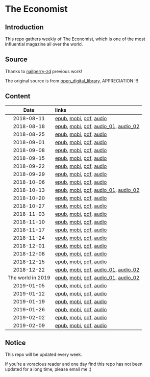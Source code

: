 # The Economist

## Introduction

This repo gathers weekly of The Economist, which is one of the most influential magazine all over the world.

## Source

Thanks to [nailperry-zd](https://github.com/nailperry-zd/The-Economist) previous work!

The original source is from [open_digital_library](https://vk.com/open_digital_library), APPRECIATION !!!

## Content

| Date | links |
| :----:   | :---- |
| 2018-08-11 | [epub](https://vk.com/doc223751908_472524988?hash=61a4f613a1c24934f8&dl=4ff835ae1c68fc8c6e), [mobi](https://vk.com/doc223751908_472525005?hash=5b3080755ba2d6c366&dl=4a0aa777ae372e38f9), [pdf](https://vk.com/doc223751908_472525027?hash=58ceb47f3dbb37d343&dl=4c46f6aa5588a5ea91), [audio](https://vk.com/doc223751908_472521840?hash=ec64a2664944097502&dl=1d699468e401da3d0b) |
| 2018-08-18 | [epub](https://vk.com/doc223751908_472997053?hash=9d410dbdddd4ed23f2&dl=47e1a76228853ad2ed), [mobi](https://vk.com/doc223751908_472997102?hash=d152241843ab6b560d&dl=c5544811c3e647d412), [pdf](https://vk.com/doc223751908_472997169?hash=f0a62db56ee8ed2dbb&dl=d099f14c346c893b93), [audio_01](https://vk.com/doc223751908_473060989?hash=1fa9d86cd1e1374ed0&dl=cf407422880d37edb3), [audio_02](https://vk.com/doc223751908_473060989?hash=1fa9d86cd1e1374ed0&dl=cf407422880d37edb3) |
| 2018-08-25 | [epub](https://vk.com/doc223751908_473614957?hash=3b35a42099e6b34f73&dl=cff546bb44521541da), [mobi](https://vk.com/doc223751908_473614969?hash=b0900514fe50e3e38d&dl=050c79764fc094c361), [pdf](https://vk.com/doc223751908_473614980?hash=23a98c9bd5bc163cdb&dl=93bf4c039f178d71e5), [audio](https://vk.com/doc223751908_473615072?hash=d9e7a0d74740dc5ba6&dl=1b4e1122c37b00a87e) |
| 2018-09-01 | [epub](https://vk.com/doc223751908_474134637?hash=c7f71d7c0af8fa5483&dl=ddc2f272ffba4de444), [mobi](https://vk.com/doc223751908_474134642?hash=529cea424f59f17d12&dl=5a0042431cc94f3bdd), [pdf](https://vk.com/doc223751908_474134649?hash=8a90ee53acb7ffb507&dl=87783291abe8074458), [audio](https://vk.com/doc223751908_474164271?hash=88d92f0d1b6a29c1cb&dl=2aab7476ff1a42ef27) |
| 2018-09-08 | [epub](https://vk.com/doc223751908_474792174?hash=4a1a5ae830d9036a17&dl=855988ef74c0a94fc5), [mobi](https://vk.com/doc223751908_474792183?hash=2cd55ec47047023d22&dl=59c267a20590e76513), [pdf](https://vk.com/doc223751908_474792197?hash=29ad334a659303a79e&dl=9c760c4aaaaac58e59), [audio](https://vk.com/doc223751908_474792337?hash=3e77af1bf1b0498b41&dl=ec430736cdc1ac7807) |
| 2018-09-15 | [epub](https://vk.com/doc223751908_475581851?hash=6b501fcabe96d1441b&dl=ecfc7bf12ea58eae4d), [mobi](https://vk.com/doc223751908_475581860?hash=698e929c5e40777b87&dl=96bf19fc57243eb48b), [pdf](https://vk.com/doc223751908_475581877?hash=856d9e9284de2399dd&dl=4fc941f9305bca4156), [audio](https://vk.com/doc223751908_475582176?hash=aa5d259022de0e8cf6&dl=8fe12cfbb57c548256) |
| 2018-09-22 | [epub](https://vk.com/doc223751908_476228893?hash=28eb50949ef8f95891&dl=a64853828d62b52bf8), [mobi](https://vk.com/doc223751908_476228902?hash=387eefb7702d8d3021&dl=1a82231de4e2989064), [pdf](https://vk.com/doc223751908_476228907?hash=49d0be9fc0bd233de4&dl=425653ef3ce874fca8), [audio](https://vk.com/doc223751908_476228979?hash=c3e5faba86cbda3e94&dl=b8e7dc66c85b8709af) |
| 2018-09-29 | [epub](https://vk.com/doc223751908_476826632?hash=22f1fcaa58f7d7cf2c&dl=d6b00069d5a94665a1), [mobi](https://vk.com/doc223751908_476826636?hash=4ee595c65055cf8526&dl=1c360840b15b9fd663), [pdf](https://vk.com/doc223751908_476826638?hash=4178b1eaf92cc747a1&dl=54924af5305b27841b), [audio](https://vk.com/doc223751908_476826667?hash=45ef39e080c5c10fe4&dl=3fd09bf04038383fba) |
| 2018-10-06 | [epub](https://vk.com/doc223751908_477542112?hash=898214a3cb22a9e47c&dl=00f9f36953a79b1805), [mobi](https://vk.com/doc223751908_477542114?hash=7d7d2e67803fe81866&dl=67d31d464ad9ed5288), [pdf](https://vk.com/doc223751908_477542120?hash=86127ab22dd5e077e7&dl=fe9fe5200ef25913db), [audio](https://vk.com/doc223751908_477541265?hash=4598db3096e3a7ca1f&dl=12f2dcfad4d852c5d0) |
| 2018-10-13 | [epub](https://vk.com/doc223751908_478275742?hash=f73e954c62d2093b5d&dl=2f3213fc5092367b76), [mobi](https://vk.com/doc223751908_478275746?hash=36a2d0a76b53cdea86&dl=0f7cabcf8112009bf1), [pdf](https://vk.com/doc223751908_478275754?hash=4a4396947dec388422&dl=04e7c6eb06f6c6bab6), [audio_01](https://vk.com/doc223751908_478278613?hash=13fee150184fa95cac&dl=438916066ba52f80b3), [audio_02](https://vk.com/doc223751908_478278652?hash=5efd55d2f3f7c78e79&dl=cd183a05b7f94214c5) |
| 2018-10-20 | [epub](https://vk.com/doc223751908_479109399?hash=3060f8a9461cda682e&dl=f265fc938c0c1a4903), [mobi](https://vk.com/doc223751908_479109407?hash=53040a01d36fe37ebd&dl=947f2bedccb3bf6427), [pdf](https://vk.com/doc223751908_479109411?hash=8e81de0e24f3d8a623&dl=b0e13b7e5922a5e0fa), [audio](https://vk.com/doc223751908_479104603?hash=2c61f81d653b36418a&dl=fea2f674a00e4e3817) |
| 2018-10-27 | [epub](https://vk.com/doc223751908_479802199?hash=2394825fad0f84234a&dl=66d46f0b7e8de9a40e), [mobi](https://vk.com/doc223751908_479802230?hash=ce29edf6400890a823&dl=222638cc3b4cbbd0a2), [pdf](https://vk.com/doc223751908_479802261?hash=3e9c152d7215eaa236&dl=3ecb9b9de93649ca9e), [audio](https://vk.com/doc223751908_479802828?hash=49513a4c940a0f4d4e&dl=bcb36e5f5b515b1f50) |
| 2018-11-03 | [epub](https://vk.com/doc223751908_480503642?hash=0d6371c4a06c1971f8&dl=50319b679c4219a0cc), [mobi](https://vk.com/doc223751908_480503644?hash=3f5160851cbec69fe0&dl=ac0c7fccac45918750), [pdf](https://vk.com/doc223751908_480503645?hash=e63c912034b7a2f7b1&dl=374cc636c4a64e0a6d), [audio](https://vk.com/doc223751908_480623350?hash=2f822e921f72724fd8&dl=a795f7ffe4e0e996ef) |
| 2018-11-10 | [epub](https://vk.com/doc223751908_481305202?hash=3a869f85fc68494f5d&dl=565e98fa6a41f06485), [mobi](https://vk.com/doc223751908_481305228?hash=f9bcbe0a53d89f099d&dl=3769fb67c4243745a4), [pdf](https://vk.com/doc223751908_481305248?hash=e061b68826121f697b&dl=5f26999b2c5240c8be), [audio](https://vk.com/doc223751908_481305618?hash=e40238353330193267&dl=36533f6314a84b890c) |
| 2018-11-17 | [epub](https://vk.com/doc223751908_482073469?hash=d09a141c20cf377491&dl=60f92c9d2b5eb34c69), [mobi](https://vk.com/doc223751908_482073470?hash=6ab540ed4b276918bc&dl=3b88ec75d5cf79c46c), [pdf](https://vk.com/doc223751908_482073471?hash=730bf9b08a5e5328fd&dl=f0b5d760439207bd34), [audio](https://vk.com/doc223751908_482073481?hash=14f388b43af7224c0a&dl=487680a0216377843e) |
| 2018-11-24 | [epub](https://vk.com/doc223751908_482789534?hash=6098506be99e9ba507&dl=6aa85f776305a44020), [mobi](https://vk.com/doc223751908_482789544?hash=f3de2b211327ff3d90&dl=77cdd63130536ee1d3), [pdf](https://vk.com/doc223751908_482789560?hash=2ef221f73f2461ea3f&dl=ae1d969e92c602b717), [audio](https://vk.com/doc223751908_482770199?hash=a618a42c11ddb2bb55&dl=538b6e390c102aca32) |
| 2018-12-01 | [epub](https://vk.com/doc223751908_483534321?hash=ed5dd713adbb4ca840&dl=d3a06b6ce56d56db1b), [mobi](https://vk.com/doc223751908_483534353?hash=470c11ac87747ba55f&dl=36874271b5921b7cc5), [pdf](https://vk.com/doc223751908_483534392?hash=09411c73060fa12c11&dl=f604c3e86e56a8c23c), [audio](https://vk.com/doc223751908_483534917?hash=fa1f51ffc38d2cb90d&dl=df58fb96b0bbad4c2f) |
| 2018-12-08 | [epub](https://vk.com/doc223751908_484424568?hash=20521210c77d5b5009&dl=9decad7f4ee512684e), [mobi](https://vk.com/doc223751908_484424576?hash=3f3d211b0c2dd0094b&dl=6d6e246dd031d76833), [pdf](https://vk.com/doc223751908_484424589?hash=20a759fe2daa61564d&dl=39025cb3f8d5cea090), [audio](https://vk.com/doc223751908_484424733?hash=35595139c6378587cf&dl=4f24dec11f70493c2f) |
| 2018-12-15 | [epub](https://vk.com/doc223751908_485033021?hash=e2555d26f785ff187c&dl=1276b62960b30e8c51), [mobi](https://vk.com/doc223751908_485033025?hash=70d372d2e181d71a94&dl=14151e5326258e1350), [pdf](https://vk.com/doc223751908_485033035?hash=f0e0ce8d78c912dabc&dl=6739e6f4da8c5177d7), [audio](https://vk.com/doc223751908_485033128?hash=83c418d04567f2d9d9&dl=84a978d4af8f16bf51) |
| 2018-12-22 | [epub](https://vk.com/doc223751908_485825553?hash=08beb948bfd69e83c4&dl=edd2a10e3af78c089c), [mobi](https://vk.com/doc223751908_485825561?hash=cd49ed9753e7e82f7b&dl=517cd7487aba6e39d7), [pdf](https://vk.com/doc223751908_485825567?hash=b31dd102931583500e&dl=434a9844454e265b42), [audio_01](https://vk.com/doc223751908_485824819?hash=deccb618506c2da2fc&dl=a6b1dd550109bbc21c), [audio_02](https://vk.com/doc223751908_485824862?hash=cf32ed4cc284eedbdb&dl=27ea839ac5ce741f43) |
| The world in 2019 | [epub](https://vk.com/doc223751908_487059143?hash=94701e75ff425dcf6f&dl=e657c0f060bed18ba4), [mobi](https://vk.com/doc223751908_487059638?hash=49147a9f275ac0978e&dl=789053be928205b4ce), [pdf](https://vk.com/doc223751908_487060055?hash=a0312f47298e52f23c&dl=1ecc0307c0872d3870), [audio_01](https://vk.com/doc223751908_487061016?hash=5f5e38465836feb750&dl=1cbf6cd960a8a535d0), [audio_02](https://vk.com/doc223751908_487061994?hash=a0d3ef7123a8b9a8ec&dl=68afc1995bf48c75d7) |
| 2019-01-05 | [epub](https://vk.com/doc223751908_487683952?hash=ccd136d60910608dc5&dl=04556605f84764af5b), [mobi](https://vk.com/doc223751908_487683955?hash=61c4ac45593f33206f&dl=4064f0e380152ec08f), [pdf](https://vk.com/doc223751908_487683959?hash=fc8f462c90e2c728a8&dl=53b1de5736075c5470), [audio](https://vk.com/doc223751908_487684026?hash=a0330751639c4cda63&dl=7b5f5bd81ade74207d) |
| 2019-01-12 | [epub](https://vk.com/doc223751908_488746487?hash=932f4bc484a9fea388&dl=1f055af0c0f0984c44), [mobi](https://vk.com/doc223751908_488746551?hash=dd80a1b4530a44929a&dl=e77d486a8af7a4cf30), [pdf](https://vk.com/doc223751908_488746619?hash=b2ce8048720f2ef92a&dl=bcf5acf4c67dd9d591), [audio](https://vk.com/doc223751908_488740963?hash=2cd75d12ad19a7a1db&dl=46bb8bdddd03d6a5f2) |
| 2019-01-19 | [epub](https://vk.com/doc223751908_489311782?hash=02a1e1df0aa19649bc&dl=4bb436334bdcfa1292), [mobi](https://vk.com/doc223751908_489311799?hash=e97394279457d616c6&dl=5e398cafaddaff81c9), [pdf](https://vk.com/doc223751908_489311813?hash=5e50943cc1f77f9f4e&dl=60dcbf96c20e35a1e4), [audio](https://vk.com/doc223751908_489312063?hash=74a5a369e1b64ab17f&dl=1ef1841616ddeaa576) |
| 2019-01-26 | [epub](https://vk.com/doc223751908_490111428?hash=60e5a80727ae50eeba&dl=b9e54a9a7a089425b5), [mobi](https://vk.com/doc223751908_490111431?hash=dbf11ca2b669b33f62&dl=01ba90e132f182d36b), [pdf](https://vk.com/doc223751908_490111434?hash=f21975ff6e19038fda&dl=ce92bc00801367dd96), [audio](https://vk.com/doc223751908_490110807?hash=70f48d620be70f16da&dl=416d1bfad81876b36f) |
| 2019-02-02 | [epub](https://vk.com/doc223751908_491018454?hash=404dbff84aaa388f95&dl=2362194f7a63a15ceb), [mobi](https://vk.com/doc223751908_491018432?hash=78cd583088329ac041&dl=ba08a95959c96ca2ae), [pdf](https://vk.com/doc223751908_491018472?hash=8df20546167ef64e48&dl=4fb061d1b856df97de), [audio](https://vk.com/doc223751908_491019066?hash=5bbafb2b2a3bbc84cc&dl=841e253c665a0e4670) |
| 2019-02-09 | [epub](https://vk.com/doc223751908_491700899?hash=969aa7865b1521bb50&dl=be8584ac670ecbafb8), [mobi](https://vk.com/doc223751908_491700914?hash=0b2c47e7ec1a6cf0e7&dl=441ed3c918b62672d1), [pdf](https://vk.com/doc223751908_491700922?hash=d228ff1b3e4e9fbda6&dl=00211f7bba96c01c04), [audio](https://vk.com/doc223751908_491698690?hash=7eb1122ac2686a9b23&dl=7e3f219218c849a6f1) |



## Notice

This repo will be updated every week. 

If you're a voracious reader and one day find this repo has not been updated for a long time, please email me :)
